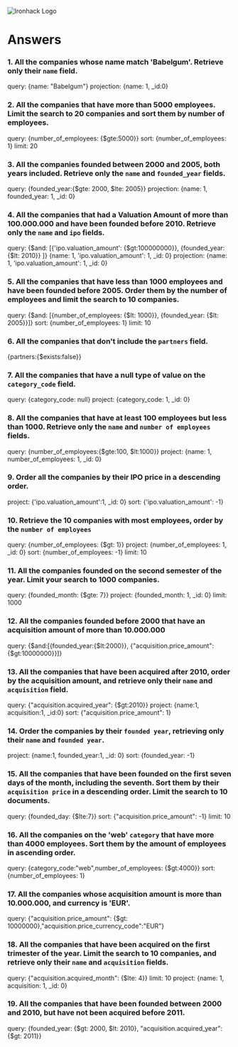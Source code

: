![Ironhack Logo](https://i.imgur.com/1QgrNNw.png)

# Answers

### 1. All the companies whose name match 'Babelgum'. Retrieve only their `name` field.

query: {name: "Babelgum"}
projection: {name: 1, \_id:0}

### 2. All the companies that have more than 5000 employees. Limit the search to 20 companies and sort them by **number of employees**.

query: {number_of_employees: {$gte:5000}}
sort: {number_of_employees: 1}
limit: 20

### 3. All the companies founded between 2000 and 2005, both years included. Retrieve only the `name` and `founded_year` fields.

query: {founded_year:{$gte: 2000, $lte: 2005}}
projection: {name: 1, founded_year: 1, \_id: 0}

### 4. All the companies that had a Valuation Amount of more than 100.000.000 and have been founded before 2010. Retrieve only the `name` and `ipo` fields.

query: {$and: [{'ipo.valuation_amount': {$gt:100000000}}, {founded_year: {$lt: 2010}} ]}
{name: 1, 'ipo.valuation_amount': 1, \_id: 0}
projection: {name: 1, 'ipo.valuation_amount': 1, \_id: 0}

### 5. All the companies that have less than 1000 employees and have been founded before 2005. Order them by the number of employees and limit the search to 10 companies.

query: {$and: [{number_of_employees: {$lt: 1000}}, {founded_year: {$lt: 2005}}]}
sort: {number_of_employees: 1}
limit: 10

### 6. All the companies that don't include the `partners` field.

{partners:{$exists:false}} 

### 7. All the companies that have a null type of value on the `category_code` field.

query: {category_code: null}
project: {category_code: 1, _id: 0}

### 8. All the companies that have at least 100 employees but less than 1000. Retrieve only the `name` and `number of employees` fields.

query: {number_of_employees:{$gte:100, $lt:1000}}
project: {name: 1, number_of_employees: 1, _id: 0}

### 9. Order all the companies by their IPO price in a descending order.

project: {'ipo.valuation_amount':1, _id: 0}
sort: {'ipo.valuation_amount': -1}

### 10. Retrieve the 10 companies with most employees, order by the `number of employees`

query: {number_of_employees: {$gt: 1}}
project: {number_of_employees: 1, _id: 0}
sort: {number_of_employees: -1}
limit: 10

### 11. All the companies founded on the second semester of the year. Limit your search to 1000 companies.

query: {founded_month: {$gte: 7}}
project: {founded_month: 1, _id: 0}
limit: 1000

### 12. All the companies founded before 2000 that have an acquisition amount of more than 10.000.000

query: {$and:[{founded_year:{$lt:2000}}, {"acquisition.price_amount": {$gt:10000000}}]}

### 13. All the companies that have been acquired after 2010, order by the acquisition amount, and retrieve only their `name` and `acquisition` field.

query: {"acquisition.acquired_year": {$gt:2010}}
project: {name:1, acquisition:1, _id:0}
sort: {"acquisition.price_amount": 1}

### 14. Order the companies by their `founded year`, retrieving only their `name` and `founded year`.

project: {name:1, founded_year:1, _id: 0}
sort: {founded_year: -1}

### 15. All the companies that have been founded on the first seven days of the month, including the seventh. Sort them by their `acquisition price` in a descending order. Limit the search to 10 documents.
query: {founded_day: {$lte:7}} 
sort: {"acquisition.price_amount": -1}
limit: 10


<!-- Your Code Goes Here -->

### 16. All the companies on the 'web' `category` that have more than 4000 employees. Sort them by the amount of employees in ascending order.

query: {category_code:"web",number_of_employees: {$gt:4000}}
sort: {number_of_employees: 1}

<!-- Your Code Goes Here -->

### 17. All the companies whose acquisition amount is more than 10.000.000, and currency is 'EUR'.

query: {"acquisition.price_amount": {$gt: 10000000},"acquisition.price_currency_code":"EUR"}

### 18. All the companies that have been acquired on the first trimester of the year. Limit the search to 10 companies, and retrieve only their `name` and `acquisition` fields.

query: {"acquisition.acquired_month": {$lte: 4}}
limit: 10
project: {name: 1, acquisition: 1, _id: 0}


### 19. All the companies that have been founded between 2000 and 2010, but have not been acquired before 2011.
query: {founded_year: {$gt: 2000, $lt: 2010}, "acquisition.acquired_year": {$gt: 2011}}
